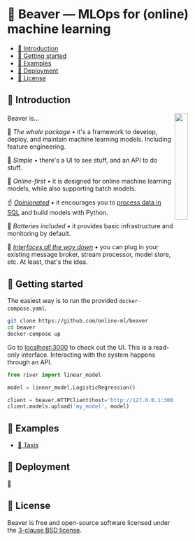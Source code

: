 <h1>🦫 Beaver — MLOps for (online) machine learning</h1>

- [👋 Introduction](#-introduction)
- [🤱 Getting started](#-getting-started)
- [👐 Examples](#-examples)
- [🚀 Deployment](#-deployment)
- [📝 License](#-license)

## 👋 Introduction

<div style="margin-left: 1.5em; margin-bottom: 1.5em;" >
  <img src="https://user-images.githubusercontent.com/8095957/202878607-9fa71045-6379-436e-9da9-41209f8b39c2.png" width="25%" align="right" />
</div>

Beaver is...

🍱 *The whole package* • it's a framework to develop, deploy, and maintain machine learning models. Including feature engineering.

🤟 *Simple* • there's a UI to see stuff, and an API to do stuff.

🍥 *Online-first* • it is designed for online machine learning models, while also supporting batch models.

☝️ [*Opinionated*](https://www.youtube.com/watch?v=nzFTmJnIakk&list=PLIU25-FciwNaz5PqWPiHmPCMOFYoEsJ8c&index=5) • it encourages you to [process data in SQL](https://www.ethanrosenthal.com/2022/05/10/database-bundling/) and build models with Python.

🔋 *Batteries included* • it provides basic infrastructure and monitoring by default.

🐢 [*Interfaces all the way down*](https://vadosware.io/post/building-an-interface-with-one-implementation-is-unquestionably-right/) • you can plug in your existing message broker, stream processor, model store, etc. At least, that's the idea.

## 🤱 Getting started

The easiest way is to run the provided `docker-compose.yaml`.

```sh
git clone https://github.com/online-ml/beaver
cd beaver
docker-compose up
```

Go to [localhost:3000](http://localhost:3000/) to check out the UI. This is a read-only interface. Interacting with the system happens through an API.

```py
from river import linear_model

model = linear_model.LogisticRegression()

client = beaver.HTTPClient(host='http://127.0.0.1:3000')
client.models.upload('my_model', model)
```

## 👐 Examples

- [🚕 Taxis](examples/taxis)

## 🚀 Deployment

🚧

## 📝 License

Beaver is free and open-source software licensed under the [3-clause BSD license](LICENSE).
